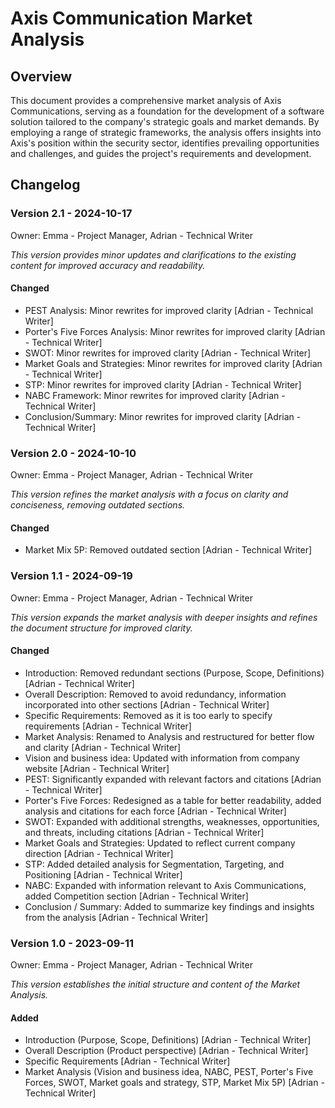 # Axis Communication Market Analysis

## Overview

This document provides a comprehensive market analysis of Axis Communications, serving as a foundation for the development of a software solution tailored to the company's strategic goals and market demands. By employing a range of strategic frameworks, the analysis offers insights into Axis's position within the security sector, identifies prevailing opportunities and challenges, and guides the project's requirements and development.

## Changelog

### Version 2.1 - 2024-10-17

Owner: Emma - Project Manager, Adrian - Technical Writer

_This version provides minor updates and clarifications to the existing content for improved accuracy and readability._

#### Changed

- PEST Analysis: Minor rewrites for improved clarity [Adrian - Technical Writer]
- Porter's Five Forces Analysis: Minor rewrites for improved clarity [Adrian - Technical Writer]
- SWOT: Minor rewrites for improved clarity [Adrian - Technical Writer]
- Market Goals and Strategies: Minor rewrites for improved clarity [Adrian - Technical Writer]
- STP: Minor rewrites for improved clarity [Adrian - Technical Writer]
- NABC Framework: Minor rewrites for improved clarity [Adrian - Technical Writer]
- Conclusion/Summary: Minor rewrites for improved clarity [Adrian - Technical Writer]

### Version 2.0 - 2024-10-10

Owner: Emma - Project Manager, Adrian - Technical Writer

_This version refines the market analysis with a focus on clarity and conciseness, removing outdated sections._

#### Changed

- Market Mix 5P: Removed outdated section [Adrian - Technical Writer]

### Version 1.1 - 2024-09-19

Owner: Emma - Project Manager, Adrian - Technical Writer

_This version expands the market analysis with deeper insights and refines the document structure for improved clarity._

#### Changed

- Introduction: Removed redundant sections (Purpose, Scope, Definitions) [Adrian - Technical Writer]
- Overall Description: Removed to avoid redundancy, information incorporated into other sections [Adrian - Technical Writer]
- Specific Requirements: Removed as it is too early to specify requirements [Adrian - Technical Writer]
- Market Analysis: Renamed to Analysis and restructured for better flow and clarity [Adrian - Technical Writer]
- Vision and business idea: Updated with information from company website [Adrian - Technical Writer]
- PEST: Significantly expanded with relevant factors and citations [Adrian - Technical Writer]
- Porter's Five Forces: Redesigned as a table for better readability, added analysis and citations for each force [Adrian - Technical Writer]
- SWOT: Expanded with additional strengths, weaknesses, opportunities, and threats, including citations [Adrian - Technical Writer]
- Market Goals and Strategies: Updated to reflect current company direction [Adrian - Technical Writer]
- STP: Added detailed analysis for Segmentation, Targeting, and Positioning [Adrian - Technical Writer]
- NABC: Expanded with information relevant to Axis Communications, added Competition section [Adrian - Technical Writer]
- Conclusion / Summary: Added to summarize key findings and insights from the analysis [Adrian - Technical Writer]

### Version 1.0 - 2023-09-11

Owner: Emma - Project Manager, Adrian - Technical Writer

_This version establishes the initial structure and content of the Market Analysis._

#### Added

- Introduction (Purpose, Scope, Definitions) [Adrian - Technical Writer]
- Overall Description (Product perspective) [Adrian - Technical Writer]
- Specific Requirements [Adrian - Technical Writer]
- Market Analysis (Vision and business idea, NABC, PEST, Porter's Five Forces, SWOT, Market goals and strategy, STP, Market Mix 5P) [Adrian - Technical Writer]
